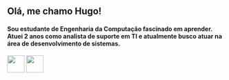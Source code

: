 ## Olá, me chamo Hugo!

#### Sou estudante de Engenharia da Computação fascinado em aprender. Atuei 2 anos como analista de suporte em TI e atualmente busco atuar na área de desenvolvimento de sistemas.


<img src="https://cdn.jsdelivr.net/gh/devicons/devicon/icons/html5/html5-original.svg" width="40" height="40" display="block" />
<img src="https://cdn.jsdelivr.net/gh/devicons/devicon/icons/css3/css3-original.svg" width="40" height="40" display="block" />
<!--
**Hugoragelli/hugoragelli** is a ✨ _special_ ✨ repository because its `README.md` (this file) appears on your GitHub profile.

Here are some ideas to get you started:

- 🔭 I’m currently working on ...
- 🌱 I’m currently learning ...
- 👯 I’m looking to collaborate on ...
- 🤔 I’m looking for help with ...
- 💬 Ask me about ...
- 📫 How to reach me: ...
- 😄 Pronouns: ...
- ⚡ Fun fact: ...
-->

